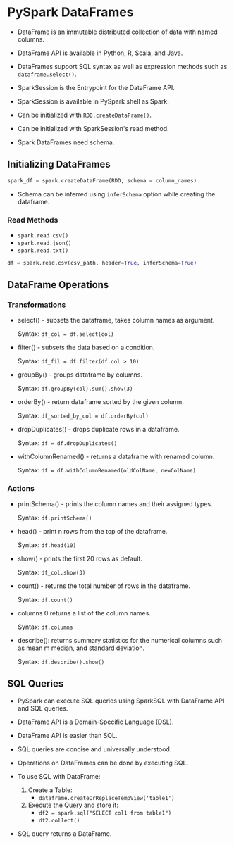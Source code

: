 # PySpark DataFrames

- DataFrame is an immutable distributed collection of data with named columns.

- DataFrame API is available in Python, R, Scala, and Java.

- DataFrames support SQL syntax as well as expression methods such as `dataframe.select()`.

- SparkSession is the Entrypoint for the DataFrame API.

- SparkSession is available in PySpark shell as Spark.

- Can be initialized with `RDD.createDataFrame()`.

- Can be initialized with SparkSession's read method.

- Spark DataFrames need schema.

## Initializing DataFrames

```Python
spark_df = spark.createDataFrame(RDD, schema = column_names)
```

- Schema can be inferred using `inferSchema` option while creating the dataframe.

### Read Methods

- `spark.read.csv()`
- `spark.read.json()`
- `spark.read.txt()`

```Python
df = spark.read.csv(csv_path, header=True, inferSchema=True)
```

## DataFrame Operations

### Transformations

- select() - subsets the dataframe, takes column names as argument.

    Syntax: `df_col = df.select(col)`

- filter() - subsets the data based on a condition.

    Syntax: `df_fil = df.filter(df.col > 10)`

- groupBy() - groups dataframe by columns.

    Syntax: `df.groupBy(col).sum().show(3)`

- orderBy() - return dataframe sorted by the given column.

    Syntax: `df_sorted_by_col = df.orderBy(col)`

- dropDuplicates() - drops duplicate rows in a dataframe.

    Syntax: `df = df.dropDuplicates()`

- withColumnRenamed() - returns a dataframe with renamed column. 

    Syntax: `df = df.withColumnRenamed(oldColName, newColName)`

### Actions

- printSchema() - prints the column names and their assigned types.

    Syntax: `df.printSchema()`

- head() - print n rows from the top of the dataframe.

    Syntax: `df.head(10)`

- show() - prints the first 20 rows as default.

    Syntax: `df_col.show(3)`

- count() - returns the total number of rows in the dataframe.

    Syntax: `df.count()`

- columns 0 returns a list of the column names.

    Syntax: `df.columns`

- describe(): returns summary statistics for the numerical columns such as mean m median, and standard deviation.

    Syntax: `df.describe().show()`

## SQL Queries

- PySpark can execute SQL queries using SparkSQL with DataFrame API and SQL queries.

- DataFrame API is a Domain-Specific Language (DSL).

- DataFrame API is easier than SQL.

- SQL queries are concise and universally understood.

- Operations on DataFrames can be done by executing SQL.

- To use SQL with DataFrame:
    1. Create a Table:
        - `dataframe.createOrReplaceTempView('table1')`
    2. Execute the Query and store it:
        - `df2 = spark.sql("SELECT col1 from table1")`
        - `df2.collect()`

- SQL query returns a DataFrame.

